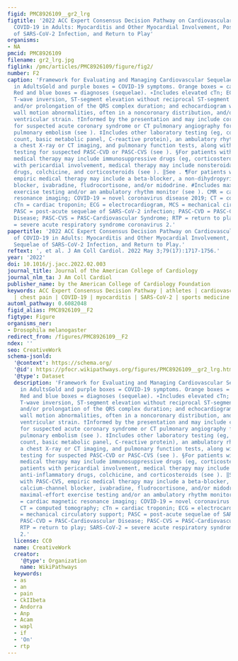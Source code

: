 ```yaml
---
figid: PMC8926109__gr2_lrg
figtitle: '2022 ACC Expert Consensus Decision Pathway on Cardiovascular Sequelae of
  COVID-19 in Adults: Myocarditis and Other Myocardial Involvement, Post-Acute Sequelae
  of SARS-CoV-2 Infection, and Return to Play'
organisms:
- NA
pmcid: PMC8926109
filename: gr2_lrg.jpg
figlink: /pmc/articles/PMC8926109/figure/fig2/
number: F2
caption: 'Framework for Evaluating and Managing Cardiovascular Sequelae of COVID-19
  in AdultsGold and purple boxes = COVID-19 symptoms. Orange boxes = cardiac testing.
  Red and blue boxes = diagnoses (sequelae). ∗Includes elevated cTn; ECG with diffuse
  T-wave inversion, ST-segment elevation without reciprocal ST-segment depression,
  and/or prolongation of the QRS complex duration; and echocardiogram with ventricular
  wall motion abnormalities, often in a noncoronary distribution, and/or abnormal
  ventricular strain. †Informed by the presentation and may include coronary angiography
  for suspected acute coronary syndrome or CT pulmonary angiography for suspected
  pulmonary embolism (see ). ‡Includes other laboratory testing (eg, complete blood
  count, basic metabolic panel, C-reactive protein), an ambulatory rhythm monitor,
  a chest X-ray or CT imaging, and pulmonary function tests, along with additional
  testing for suspected PASC-CVD or PASC-CVS (see ). §For patients with myocarditis,
  medical therapy may include immunosuppressive drugs (eg, corticosteroids); for patients
  with pericardial involvement, medical therapy may include nonsteroidal anti-inflammatory
  drugs, colchicine, and corticosteroids (see ). ‖See . ¶For patients with PASC-CVS,
  empiric medical therapy may include a beta-blocker, a non-dihydropyridine calcium-channel
  blocker, ivabradine, fludrocortisone, and/or midodrine. #Includes maximal-effort
  exercise testing and/or an ambulatory rhythm monitor (see ). CMR = cardiac magnetic
  resonance imaging; COVID-19 = novel coronavirus disease 2019; CT = computed tomography;
  cTn = cardiac troponin; ECG = electrocardiogram, MCS = mechanical circulatory support;
  PASC = post-acute sequelae of SARS-CoV-2 infection; PASC-CVD = PASC-Cardiovascular
  Disease; PASC-CVS = PASC-Cardiovascular Syndrome; RTP = return to play; SARS-CoV-2
  = severe acute respiratory syndrome coronavirus 2.'
papertitle: '2022 ACC Expert Consensus Decision Pathway on Cardiovascular Sequelae
  of COVID-19 in Adults: Myocarditis and Other Myocardial Involvement, Post-Acute
  Sequelae of SARS-CoV-2 Infection, and Return to Play.'
reftext: ', et al. J Am Coll Cardiol. 2022 May 3;79(17):1717-1756.'
year: '2022'
doi: 10.1016/j.jacc.2022.02.003
journal_title: Journal of the American College of Cardiology
journal_nlm_ta: J Am Coll Cardiol
publisher_name: by the American College of Cardiology Foundation
keywords: ACC Expert Consensus Decision Pathway | athletes | cardiovascular diseases
  | chest pain | COVID-19 | myocarditis | SARS-CoV-2 | sports medicine | vaccines
automl_pathway: 0.6082048
figid_alias: PMC8926109__F2
figtype: Figure
organisms_ner:
- Drosophila melanogaster
redirect_from: /figures/PMC8926109__F2
ndex: ''
seo: CreativeWork
schema-jsonld:
  '@context': https://schema.org/
  '@id': https://pfocr.wikipathways.org/figures/PMC8926109__gr2_lrg.html
  '@type': Dataset
  description: 'Framework for Evaluating and Managing Cardiovascular Sequelae of COVID-19
    in AdultsGold and purple boxes = COVID-19 symptoms. Orange boxes = cardiac testing.
    Red and blue boxes = diagnoses (sequelae). ∗Includes elevated cTn; ECG with diffuse
    T-wave inversion, ST-segment elevation without reciprocal ST-segment depression,
    and/or prolongation of the QRS complex duration; and echocardiogram with ventricular
    wall motion abnormalities, often in a noncoronary distribution, and/or abnormal
    ventricular strain. †Informed by the presentation and may include coronary angiography
    for suspected acute coronary syndrome or CT pulmonary angiography for suspected
    pulmonary embolism (see ). ‡Includes other laboratory testing (eg, complete blood
    count, basic metabolic panel, C-reactive protein), an ambulatory rhythm monitor,
    a chest X-ray or CT imaging, and pulmonary function tests, along with additional
    testing for suspected PASC-CVD or PASC-CVS (see ). §For patients with myocarditis,
    medical therapy may include immunosuppressive drugs (eg, corticosteroids); for
    patients with pericardial involvement, medical therapy may include nonsteroidal
    anti-inflammatory drugs, colchicine, and corticosteroids (see ). ‖See . ¶For patients
    with PASC-CVS, empiric medical therapy may include a beta-blocker, a non-dihydropyridine
    calcium-channel blocker, ivabradine, fludrocortisone, and/or midodrine. #Includes
    maximal-effort exercise testing and/or an ambulatory rhythm monitor (see ). CMR
    = cardiac magnetic resonance imaging; COVID-19 = novel coronavirus disease 2019;
    CT = computed tomography; cTn = cardiac troponin; ECG = electrocardiogram, MCS
    = mechanical circulatory support; PASC = post-acute sequelae of SARS-CoV-2 infection;
    PASC-CVD = PASC-Cardiovascular Disease; PASC-CVS = PASC-Cardiovascular Syndrome;
    RTP = return to play; SARS-CoV-2 = severe acute respiratory syndrome coronavirus
    2.'
  license: CC0
  name: CreativeWork
  creator:
    '@type': Organization
    name: WikiPathways
  keywords:
  - as
  - an
  - pain
  - CkIIbeta
  - Andorra
  - Anp
  - Acam
  - wapl
  - if
  - 'On'
  - rtp
---
```

